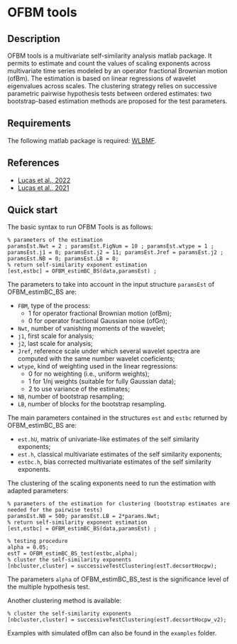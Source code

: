 OFBM tools
===

## Description
OFBM tools is a multivariate self-similarity analysis matlab package. It permits to estimate and count the values of scaling exponents across multivariate time series modeled by an operator fractional Brownian motion (ofBm). The estimation is based on linear regressions of wavelet eigenvalues across scales. The clustering strategy relies on successive parametric pairwise hypothesis tests between ordered estimates: two bootstrap-based estimation methods are proposed for the test parameters.

## Requirements
The following matlab package is required: [WLBMF](https://www.irit.fr/~Herwig.Wendt/software.html).

## References
  - [Lucas et al., 2022](https://ieeexplore.ieee.org/document/9747448)
  - [Lucas et al., 2021](https://eurasip.org/Proceedings/Eusipco/Eusipco2021/pdfs/0001960.pdf)
  
## Quick start
The basic syntax to run OFBM Tools is as follows:

```
% parameters of the estimation
paramsEst.Nwt = 2 ; paramsEst.FigNum = 10 ; paramsEst.wtype = 1 ;
paramsEst.j1 = 8; paramsEst.j2 = 11; paramsEst.Jref = paramsEst.j2 ; 
paramsEst.NB = 0; paramsEst.LB = 0;
% return self-similarity exponent estimation
[est,estbc] = OFBM_estimBC_BS(data,paramsEst) ;
```
The parameters to take into account in the input structure `paramsEst` of OFBM_estimBC_BS are:
  - `FBM`, type of the process:
    - 1 for operator fractional Brownian motion (ofBm);
    - 0 for operator fractional Gaussian noise (ofGn);
  - `Nwt`, number of vanishing moments of the wavelet;
  - `j1`, first scale for analysis;
  - `j2`, last scale for analysis;
  - `Jref`, reference scale under which several wavelet spectra are computed with the same number wavelet coeficients;
  - `wtype`, kind of weighting used in the linear regressions:
    - 0 for no weighting  (i.e., uniform weights);
    - 1 for 1/nj weights  (suitable for fully Gaussian data);
    - 2 to use variance of the estimates;
  - `NB`, number of bootstrap resampling;
  - `LB`, number of blocks for the bootstrap resampling.

The main parameters contained in the structures `est` and `estbc` returned by OFBM_estimBC_BS are:
  - `est.hU`, matrix of univariate-like estimates of the self similarity exponents;
  - `est.h`, classical multivariate estimates of the self similarity exponents;
  - `estbc.h`, bias corrected multivariate estimates of the self similarity exponents.
    
The clustering of the scaling exponents need to run the estimation with adapted parameters:
```
% parameters of the estimation for clustering (bootstrap estimates are needed for the pairwise tests)
paramsEst.NB = 500; paramsEst.LB = 2*params.Nwt; 
% return self-similarity exponent estimation
[est,estbc] = OFBM_estimBC_BS(data,paramsEst) ;

% testing procedure
alpha = 0.05;
estT = OFBM_estimBC_BS_test(estbc,alpha);
% cluster the self-similarity exponents
[nbcluster,cluster] = successiveTestClustering(estT.decsortHocpw);
```
The parameters `alpha` of OFBM_estimBC_BS_test is the significance level of the multiple hypothesis test.


Another clustering method is available:
```
% cluster the self-similarity exponents
[nbcluster,cluster] = successiveTestClustering(estT.decsortHocpw_v2);
```

Examples with simulated ofBm can also be found in the `examples` folder.
